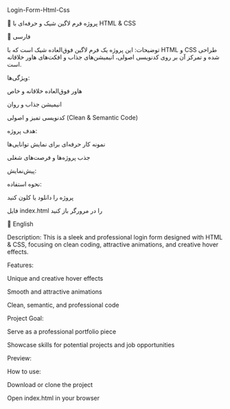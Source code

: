 Login-Form-Html-Css


🚀 پروژه فرم لاگین شیک و حرفه‌ای با HTML & CSS

🔹 فارسی

توضیحات:
این پروژه یک فرم لاگین فوق‌العاده شیک است که با HTML و CSS طراحی شده و تمرکز آن بر روی کدنویسی اصولی، انیمیشن‌های جذاب و افکت‌های هاور خلاقانه است.

ویژگی‌ها:

هاور فوق‌العاده خلاقانه و خاص

انیمیشن جذاب و روان

کدنویسی تمیز و اصولی (Clean & Semantic Code)

هدف پروژه:

نمونه کار حرفه‌ای برای نمایش توانایی‌ها

جذب پروژه‌ها و فرصت‌های شغلی

پیش‌نمایش:


نحوه استفاده:

پروژه را دانلود یا کلون کنید

فایل index.html را در مرورگر باز کنید

🔹 English

Description:
This is a sleek and professional login form designed with HTML & CSS, focusing on clean coding, attractive animations, and creative hover effects.

Features:

Unique and creative hover effects

Smooth and attractive animations

Clean, semantic, and professional code

Project Goal:

Serve as a professional portfolio piece

Showcase skills for potential projects and job opportunities

Preview:


How to use:

Download or clone the project

Open index.html in your browser
